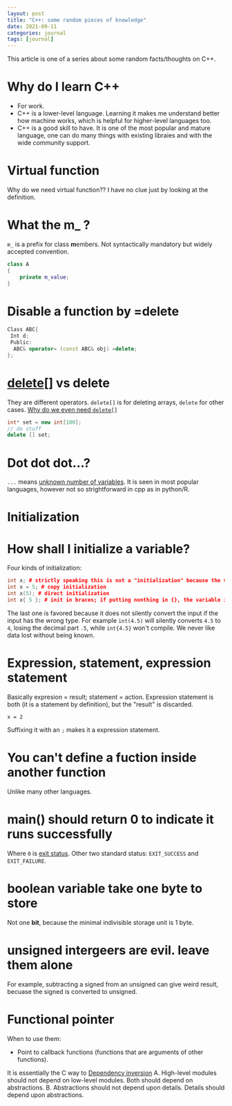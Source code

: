 ```yaml
---
layout: post
title: "C++: some random pieces of knowledge"
date: 2021-09-11
categories: journal
tags: [journal]
---
```


This article is one of a series about some random facts/thoughts on C++.

# Why do I learn C++
- For work.
- C++ is a lower-level language. Learning it makes me understand better how machine works, which is helpful for higher-level languages too.
- C++ is a good skill to have. It is one of the most popular and mature language, one can do many things with existing libraies and with the wide community support.

# Virtual function

Why do we need virtual function?? I have no clue just by looking at the definition.

# What the m_ ?
`m_` is a prefix for class **m**embers. Not syntactically mandatory but widely accepted convention.
```cpp
class A
{
    private m_value;
}
```

# Disable a function by =delete
```cpp
Class ABC{
 Int d;
 Public:
  ABC& operator= (const ABC& obj) =delete;
};
```
# [delete[]](https://www.cplusplus.com/reference/new/operator%20delete[]/) vs delete
They are different operators. `delete[]` is for deleting arrays, `delete` for other cases. 
[Why do we even need `delete[]`](https://stackoverflow.com/a/252830/10437558)
```cpp
int* set = new int[100];
// do stuff
delete [] set;
```

# Dot dot dot...?
`...` means [unknown number of variables](https://en.wikipedia.org/wiki/Variadic_function#In_C++).
It is seen in most popular languages, however not so strightforward in cpp as in python/R.

# Initialization
# How shall I initialize a variable?
Four kinds of initialization:
```cpp
int x; # strictly speaking this is not a "initialization" because the varible is not initialized
int x = 5; # copy initialization
int x(5); # direct initialization
int x{ 5 }; # init in braces; if putting nonthing in {}, the variable is set to 0.
```
The last one is favored because it does not silently convert the input if the input has the wrong type. For example `int(4.5)` will silently converts `4.5` to `4`, losing the decimal part `.5`, while `int{4.5}` won't compile. We never like data lost without being known.

# Expression, statement, expression statement
Basically expresion = result; statement = action. Expression statement is both (it is a statement by definition), but the "result" is discarded.
```
x = 2
```
Suffixing it with an `;` makes it a expression statement.

# You can't define a fuction inside another function
Unlike many other languages.

# main() should return 0 to indicate it runs successfully
Where `0` is [exit status](https://en.wikipedia.org/wiki/Exit_status).
Other two standard status: `EXIT_SUCCESS` and `EXIT_FAILURE`.

# boolean variable take one byte to store
Not one **bit**, because the minimal indivisible storage unit is 1 byte.

# unsigned intergeers are evil. leave them alone
For example, subtracting a signed from an unsigned can give weird result, becuase the signed is converted to unsigned.

# Functional pointer
When to use them: 
- Point to callback functions (functions that are arguments of other functions).

It is essentially the C way to [Dependency inversion](https://en.wikipedia.org/wiki/Dependency_inversion_principle)
A. High-level modules should not depend on low-level modules. Both should depend on abstractions. B. Abstractions should not depend upon details. Details should depend upon abstractions.
